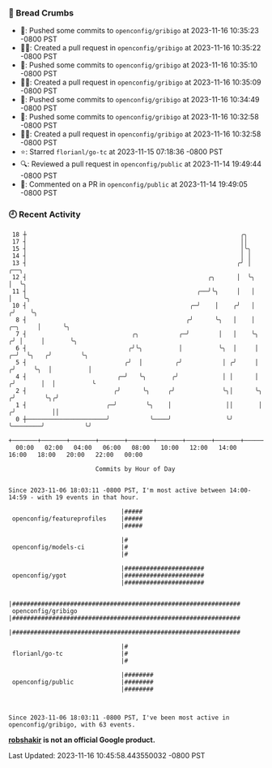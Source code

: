 ### 🍞 Bread Crumbs

 * 🚢: Pushed some commits to `openconfig/gribigo` at 2023-11-16 10:35:23 -0800 PST
 * ✍🏼: Created a pull request in `openconfig/gribigo` at 2023-11-16 10:35:22 -0800 PST
 * 🚢: Pushed some commits to `openconfig/gribigo` at 2023-11-16 10:35:10 -0800 PST
 * ✍🏼: Created a pull request in `openconfig/gribigo` at 2023-11-16 10:35:09 -0800 PST
 * 🚢: Pushed some commits to `openconfig/gribigo` at 2023-11-16 10:34:49 -0800 PST
 * 🚢: Pushed some commits to `openconfig/gribigo` at 2023-11-16 10:32:58 -0800 PST
 * ✍🏼: Created a pull request in `openconfig/gribigo` at 2023-11-16 10:32:58 -0800 PST
 * ⭐️: Starred `florianl/go-tc` at 2023-11-15 07:18:36 -0800 PST
 * 🔍: Reviewed a pull request in  `openconfig/public` at 2023-11-14 19:49:44 -0800 PST
 * 💬: Commented on a PR in  `openconfig/public` at 2023-11-14 19:49:05 -0800 PST

### 🕘 Recent Activity
```
 18 ┼                                                           ╭╮
 17 ┤                                                           ││
 15 ┤                                                           │╰╮
 14 ┤                                                           │ │
 13 ┤                                                          ╭╯ │                           ╭──╮
 12 ┤                                                  ╭╮      │  ╰╮                          │  ╰╮
 11 ┤                                               ╭──╯╰╮     │   │                          │   ╰╮
 10 ┤                                             ╭─╯    │    ╭╯   │                         ╭╯    ╰╮
  8 ┤                                            ╭╯      ╰╮   │    │                 ╭─╮     │      ╰╮
  7 ┤                             ╭╮           ╭─╯        │   │    ╰╮               ╭╯ │     │       ╰╮
  6 ┤                            ╭╯╰╮          │          ╰╮  │     │             ╭─╯  ╰╮   ╭╯        ╰╮
  5 ┤                           ╭╯  │         ╭╯           │ ╭╯     │            ╭╯     ╰╮  │          │
  4 ┤                         ╭─╯   ╰╮       ╭╯            │ │      │           ╭╯       │  │          ╰
  2 ┤                        ╭╯      ╰╮     ╭╯             ╰╮│      ╰╮         ╭╯        ╰╮╭╯
  1 ┤                      ╭─╯        ╰╮    │               ││       │        ╭╯          ││
  0 ┼──────────────────────╯           ╰────╯               ╰╯       ╰────────╯           ╰╯
    +───────+───────+───────+───────+───────+───────+───────+───────+───────+───────+───────+───────+────
  00:00   02:00   04:00   06:00   08:00   10:00   12:00   14:00   16:00   18:00   20:00   22:00   00:00   

						Commits by Hour of Day


Since 2023-11-06 18:03:11 -0800 PST, I'm most active between 14:00-14:59 - with 19 events in that hour.

```



```
                               |#####
 openconfig/featureprofiles    |#####
                               |#####

                               |#
 openconfig/models-ci          |#
                               |#

                               |######################
 openconfig/ygot               |######################
                               |######################

                               |###############################################################
 openconfig/gribigo            |###############################################################
                               |###############################################################

                               |#
 florianl/go-tc                |#
                               |#

                               |########
 openconfig/public             |########
                               |########



Since 2023-11-06 18:03:11 -0800 PST, I've been most active in openconfig/gribigo, with 63 events.

```
**[robshakir](mailto:robjs@google.com) is not an official Google product.**  


Last Updated: 2023-11-16 10:45:58.443550032 -0800 PST

